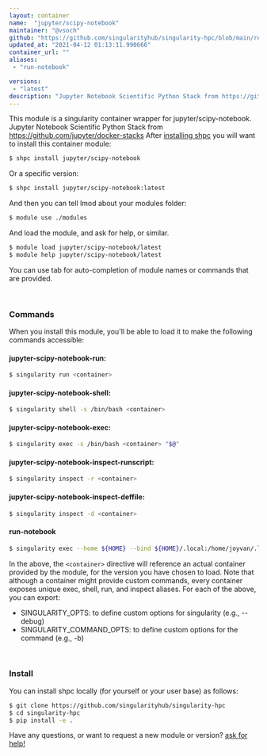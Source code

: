 ```yaml
---
layout: container
name:  "jupyter/scipy-notebook"
maintainer: "@vsoch"
github: "https://github.com/singularityhub/singularity-hpc/blob/main/registry/jupyter/scipy-notebook/container.yaml"
updated_at: "2021-04-12 01:13:11.990666"
container_url: ""
aliases:
 - "run-notebook"

versions:
 - "latest"
description: "Jupyter Notebook Scientific Python Stack from https://github.com/jupyter/docker-stacks"
---
```


This module is a singularity container wrapper for jupyter/scipy-notebook.
Jupyter Notebook Scientific Python Stack from https://github.com/jupyter/docker-stacks
After [installing shpc](#install) you will want to install this container module:

```bash
$ shpc install jupyter/scipy-notebook
```

Or a specific version:

```bash
$ shpc install jupyter/scipy-notebook:latest
```

And then you can tell lmod about your modules folder:

```bash
$ module use ./modules
```

And load the module, and ask for help, or similar.

```bash
$ module load jupyter/scipy-notebook/latest
$ module help jupyter/scipy-notebook/latest
```

You can use tab for auto-completion of module names or commands that are provided.

<br>

### Commands

When you install this module, you'll be able to load it to make the following commands accessible:

#### jupyter-scipy-notebook-run:

```bash
$ singularity run <container>
```

#### jupyter-scipy-notebook-shell:

```bash
$ singularity shell -s /bin/bash <container>
```

#### jupyter-scipy-notebook-exec:

```bash
$ singularity exec -s /bin/bash <container> "$@"
```

#### jupyter-scipy-notebook-inspect-runscript:

```bash
$ singularity inspect -r <container>
```

#### jupyter-scipy-notebook-inspect-deffile:

```bash
$ singularity inspect -d <container>
```


#### run-notebook
       
```bash
$ singularity exec --home ${HOME} --bind ${HOME}/.local:/home/joyvan/.local <container> jupyter notebook --no-browser --port=$(shuf -i 2000-65000 -n 1) --ip 0.0.0.0
```



In the above, the `<container>` directive will reference an actual container provided
by the module, for the version you have chosen to load. Note that although a container
might provide custom commands, every container exposes unique exec, shell, run, and
inspect aliases. For each of the above, you can export:

 - SINGULARITY_OPTS: to define custom options for singularity (e.g., --debug)
 - SINGULARITY_COMMAND_OPTS: to define custom options for the command (e.g., -b)

<br>
  
### Install

You can install shpc locally (for yourself or your user base) as follows:

```bash
$ git clone https://github.com/singularityhub/singularity-hpc
$ cd singularity-hpc
$ pip install -e .
```

Have any questions, or want to request a new module or version? [ask for help!](https://github.com/singularityhub/singularity-hpc/issues)